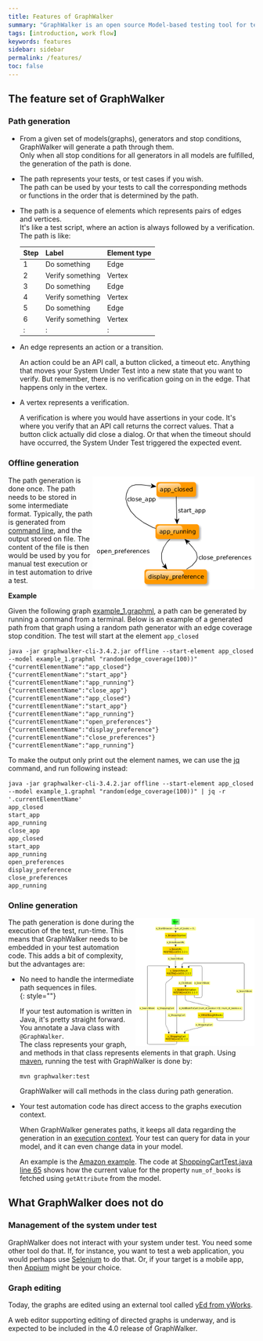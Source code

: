 ```yaml
---
title: Features of GraphWalker
summary: "GraphWalker is an open source Model-based testing tool for test automation. The features of GraphWalker are path generation both offline and online."
tags: [introduction, work flow]
keywords: features
sidebar: sidebar
permalink: /features/
toc: false
---
```


## The feature set of GraphWalker

### Path generation

* From a given set of models(graphs), generators and stop conditions, GraphWalker will generate a path through them.  
  Only when all stop conditions for all generators in all models are fulfilled, the generation of the path is done.
  
* The path represents your tests, or test cases if you wish.  
  The path can be used by your tests to call the corresponding methods or functions in the order that is determined by the path.

* The path is a sequence of elements which represents pairs of edges and vertices.  
  It's like a test script, where an action is always followed by a verification.  
  The path is like:  

  |Step|Label           |Element type|
  |----|----------------|------------|
  |1   |Do something    |Edge        |
  |2   |Verify something|Vertex      |
  |3   |Do something    |Edge        |
  |4   |Verify something|Vertex      |
  |5   |Do something    |Edge        |
  |6   |Verify something|Vertex      |
  |:   |:               |:           |

* An edge represents an action or a transition.  

  An action could be an API call, a button clicked, a timeout etc. 
  Anything that moves your System Under Test into a new state that you want to verify. 
  But remember, there is no verification going on in the edge. That happens only in the vertex. 

* A vertex represents a verification.  

  A verification is where you would have assertions in your code. 
  It's where you verify that an API call returns the correct values. 
  That a button click actually did close a dialog. 
  Or that when the timeout should have occurred, the System Under Test triggered the expected event.

### Offline generation

<a download="example_1.graphml" href="/content/resources/example_1.graphml"><img src="/images/example_1.png" alt="Model" align="right"/></a>

The path generation is done once. 
The path needs to be stored in some intermediate format. 
Typically, the path is generated from [command line](/cli-offline/), and the output stored on file. 
The content of the file is then would be used by you for manual test execution or in test automation to drive a test.

**Example**

Given the following graph [example_1.graphml](/content/resources/example_1.graphml), 
a path can be generated by running a command from a terminal. 
Below is an example of a generated path from that graph using a random path generator with an edge coverage stop condition. 
The test will start at the element `app_closed`


```
java -jar graphwalker-cli-3.4.2.jar offline --start-element app_closed --model example_1.graphml "random(edge_coverage(100))"
{"currentElementName":"app_closed"}
{"currentElementName":"start_app"}
{"currentElementName":"app_running"}
{"currentElementName":"close_app"}
{"currentElementName":"app_closed"}
{"currentElementName":"start_app"}
{"currentElementName":"app_running"}
{"currentElementName":"open_preferences"}
{"currentElementName":"display_preference"}
{"currentElementName":"close_preferences"}
{"currentElementName":"app_running"}

```

To make the output only print out the element names, we can use the [jq](https://stedolan.github.io/jq/) command, and run following instead:

```
java -jar graphwalker-cli-3.4.2.jar offline --start-element app_closed --model example_1.graphml "random(edge_coverage(100))" | jq -r '.currentElementName'
app_closed
start_app
app_running
close_app
app_closed
start_app
app_running
open_preferences
display_preference
close_preferences
app_running

```

### Online generation

<a download="ShoppingCart.graphml" href="/content/resources/ShoppingCart.graphml"><img src="/images/amazonShoppingCart_small.png" alt="Model" align="right"/></a>

The path generation is done during the execution of the test, run-time. 
This means that GraphWalker needs to be embedded in your test automation code. 
This adds a bit of complexity, but the advantages are:

* No need to handle the intermediate path sequences in files.<br>{: style=""}

  If your test automation is written in Java, it's pretty straight forward. You annotate a Java class with `@GraphWalker`.<br>
  The class represents your graph, and methods in that class represents elements in that graph. 
  Using [maven](https://maven.apache.org/), running the test with GraphWalker is done by:

  
  ```
  mvn graphwalker:test
  ```
  
  GraphWalker will call methods in the class during path generation.

* Your test automation code has direct access to the graphs execution context.  

  When GraphWalker generates paths, it keeps all data regarding the generation in an 
  [execution context](https://github.com/GraphWalker/graphwalker-project/blob/b604d282087db9776ebf9c4887a1224dcb642567/graphwalker-core/src/main/java/org/graphwalker/core/machine/ExecutionContext.java). 
  Your test can query for data in your model, and it can even change data in your model.  
  
  An example is the [Amazon example](https://github.com/GraphWalker/graphwalker-example/tree/master/java-amazon). 
  The code at [ShoppingCartTest.java line 65](https://github.com/GraphWalker/graphwalker-example/blob/1c66dc315fd37ca362e66704d26f194bf3acc6bd/java-amazon/src/main/java/org/graphwalker/ShoppingCartTest.java#L65) shows how the current value for the property `num_of_books` is fetched using `getAttribute` from the model.
  
## What GraphWalker does not do

### Management of the system under test

GraphWalker does not interact with your system under test. You need some other tool do that. 
If, for instance, you want to test a web application, you would perhaps use [Selenium](http://www.seleniumhq.org/) to do that. 
Or, if your target is a mobile app, then [Appium](http://appium.io/) might be your choice.


### Graph editing

Today, the graphs are edited using an external tool called [yEd from yWorks](https://www.yworks.com/products/yed).

A web editor supporting editing of directed graphs is underway, and is expected to be included in the 4.0 release of GraphWalker.

